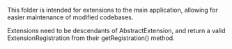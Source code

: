 This folder is intended for extensions to the main application, allowing for easier maintenance of modified codebases.

Extensions need to be descendants of AbstractExtension, and return a valid ExtensionRegistration from their getRegistration() method.